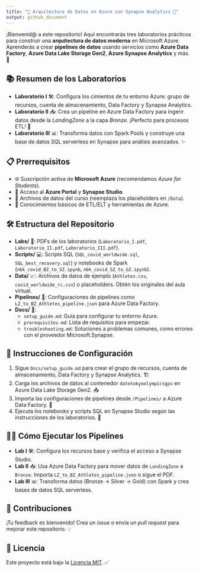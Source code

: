 ```yaml
---
title: "🚀 Arquitectura de Datos en Azure con Synapse Analytics 🌟"
output: github_document
---
```


¡Bienvenid@ a este repositorio! Aquí encontrarás tres laboratorios prácticos para construir una **arquitectura de datos moderna** en Microsoft Azure. Aprenderás a crear **pipelines de datos** usando servicios como **Azure Data Factory**, **Azure Data Lake Storage Gen2**, **Azure Synapse Analytics** y más. 🎉

## 📚 Resumen de los Laboratorios

- **Laboratorio I** 🛠️: Configura los cimientos de tu entorno Azure: grupo de recursos, cuenta de almacenamiento, Data Factory y Synapse Analytics.
- **Laboratorio II** 📥: Crea un pipeline en Azure Data Factory para ingerir datos desde la *LandingZone* a la capa *Bronze*. ¡Perfecto para procesos ETL! 🔄
- **Laboratorio III** 📊: Transforma datos con Spark Pools y construye una base de datos SQL serverless en Synapse para análisis avanzados. ✨

## 📋 Prerrequisitos

- 🌐 Suscripción activa de **Microsoft Azure** (recomendamos *Azure for Students*).
- 🔑 Acceso al **Azure Portal** y **Synapse Studio**.
- 📂 Archivos de datos del curso (reemplaza los placeholders en `/Data`).
- 🧠 Conocimientos básicos de ETL/ELT y herramientas de Azure.

## 🛠️ Estructura del Repositorio

- **Labs/** 📄: PDFs de los laboratorios (`Laboratorio_I.pdf`, `Laboratorio_II.pdf`, `Laboratorio_III.pdf`).
- **Scripts/** 💻: Scripts SQL (`SQL_covid_worldwide.sql`, `SQL_best_recovery.sql`) y notebooks de Spark (`nbk_covid_BZ_to_SZ.ipynb`, `nbk_covid_SZ_to_GZ.ipynb`).
- **Data/** 📈: Archivos de datos de ejemplo (`Athletes.csv`, `covid_worldwide_rc.csv`) o placeholders. Obtén los originales del aula virtual.
- **Pipelines/** 🔗: Configuraciones de pipelines como `LZ_to_BZ_Athletes_pipeline.json` para Azure Data Factory.
- **Docs/** 📖:
  - `setup_guide.md`: Guía para configurar tu entorno Azure.
  - `prerequisites.md`: Lista de requisitos para empezar.
  - `troubleshooting.md`: Soluciones a problemas comunes, como errores con el proveedor Microsoft.Synapse.

## 🚀 Instrucciones de Configuración

1. Sigue `Docs/setup_guide.md` para crear el grupo de recursos, cuenta de almacenamiento, Data Factory y Synapse Analytics. 🏗️
2. Carga los archivos de datos al contenedor `datotokyoolympicsgps` en Azure Data Lake Storage Gen2. 📤
3. Importa las configuraciones de pipelines desde `/Pipelines/` a Azure Data Factory. 🔄
4. Ejecuta los notebooks y scripts SQL en Synapse Studio según las instrucciones de los laboratorios. 💾

## 🏃‍♂️ Cómo Ejecutar los Pipelines

- **Lab I** 🛠️: Configura los recursos base y verifica el acceso a Synapse Studio.
- **Lab II** 📥: Usa Azure Data Factory para mover datos de `LandingZone` a `Bronze`. Importa `LZ_to_BZ_Athletes_pipeline.json` o sigue el PDF.
- **Lab III** 📊: Transforma datos (Bronze → Silver → Gold) con Spark y crea bases de datos SQL serverless.

## 🤝 Contribuciones

¡Tu feedback es bienvenido! Crea un *issue* o envía un *pull request* para mejorar este repositorio. 💡

## 📜 Licencia

Este proyecto está bajo la [Licencia MIT](LICENSE). ✅
